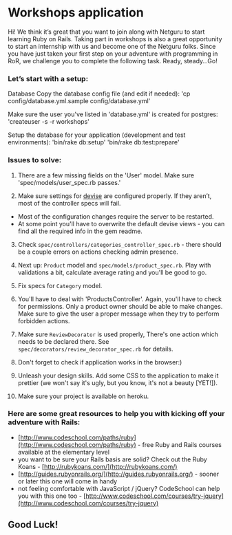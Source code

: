 # Workshops application

Hi! We think it’s great that you want to join along with Netguru to start learning Ruby on Rails. Taking part in workshops is also a great opportunity to start an internship with us and become one of the Netguru folks. Since you have just taken your first step on your adventure with programming in RoR, we challenge you to complete the following task. Ready, steady…Go!

### Let’s start with a setup:

Database
Copy the database config file (and edit if needed):
'cp config/database.yml.sample config/database.yml'

Make sure the user you've listed in 'database.yml' is created for postgres:
'createuser -s -r workshops'

Setup the database for your application (development and test environments):
'bin/rake db:setup'
'bin/rake db:test:prepare'


### Issues to solve:

1. There are a few missing fields on the 'User' model. Make sure 'spec/models/user_spec.rb passes.'

2. Make sure settings for [devise](https://github.com/plataformatec/devise) are
   configured properly.  If they aren’t, most of the controller specs will fail.

  * Most of the configuration changes require the server to be restarted.
  * At some point you'll have to overwrite the default devise views - you can find all the required info in the gem readme.

3. Check `spec/controllers/categories_controller_spec.rb` - there should be a
   couple errors on actions checking admin presence.

4. Next up: `Product` model and `spec/models/product_spec.rb`. Play with validations a bit, calculate average rating and you'll be good to go.

5. Fix specs for `Category` model.

6. You'll have to deal with 'ProductsController'. Again, you'll have to check for permissions. Only a product owner should be able to make changes. Make sure to give the user a proper message when they try to perform forbidden actions.

7. Make sure `ReviewDecorator` is used properly, There's one action which needs to be declared there. See `spec/decorators/review_decorator_spec.rb` for details.

8. Don't forget to check if application works in the browser:)

9. Unleash your design skills. Add some CSS to the application to make it prettier (we won't say it's ugly, but you know, it's not a beauty [YET!]).

10. Make sure your project is available on heroku.

### Here are some great resources to help you with kicking off your adventure with Rails:

* [http://www.codeschool.com/paths/ruby](http://www.codeschool.com/paths/ruby) - free Ruby and Rails courses available at the elementary level
* you want to be sure your Rails basis are solid? Check out the Ruby Koans - [http://rubykoans.com/](http://rubykoans.com/)
* [http://guides.rubyonrails.org/](http://guides.rubyonrails.org/) - sooner or later this one will come in handy
* not feeling comfortable with JavaScript / jQuery? CodeSchool can help you with this one too - [http://www.codeschool.com/courses/try-jquery](http://www.codeschool.com/courses/try-jquery)

## Good Luck! 
